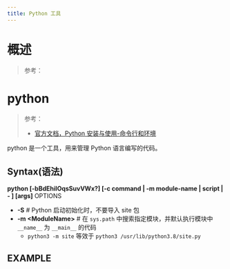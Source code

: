 ```yaml
---
title: Python 工具
---
```


# 概述

> 参考：

# python

> 参考：
> - [官方文档，Python 安装与使用-命令行和环境](https://docs.python.org/3/using/cmdline.html)

python 是一个工具，用来管理 Python 语言编写的代码。

## Syntax(语法)

**python \[-bBdEhiIOqsSuvVWx?] \[-c command | -m module-name | script | - ] \[args]**
OPTIONS

- **-S** # Python 启动初始化时，不要导入 site 包
- **-m \<ModuleName>** # 在 `sys.path` 中搜索指定模块，并默认执行模块中 `__name__` 为 `__main__` 的代码
  - `python3 -m site` 等效于 `python3 /usr/lib/python3.8/site.py`

## EXAMPLE
